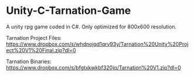 # Unity-C-Tarnation-Game
A unity rpg game coded in C#.
Only optimized for 800x600 resolution.

Tarnation Project Files: https://www.dropbox.com/s/whdnojqd1qrv93y/Tarnation%20Unity%20Project%20V1%20Final.zip?dl=0

Tarnation Binaries: https://www.dropbox.com/s/bfgtxkwkbf320jq/Tarnation%20V1.zip?dl=0
